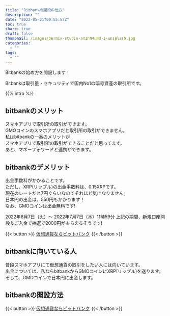 ```yaml
---
title: "Bitbankの開設の仕方"
description: ""
date: "2022-05-21T09:55:57Z"
toc: true
share: true
draft: false
thumbnail: /images/bermix-studio-aX1hN4uNd-I-unsplash.jpg
categories:
  - ""
tags:
  - ""
---
```


Bitbankの始め方を開設します！   

Bitbankは取引量・セキュリティで国内No1の暗号資産の取引所です。

<!--more-->

{{% intro %}} 

## bitbankのメリット

スマホアプリで取引所の取引ができます。  
GMOコインのスマホアプリだと取引所の取引ができません。  
私はbitbankの一番のメリットが  
スマホアプリで取引所の取引ができることだと思ってます。  
あと、マネーフォワードと連携ができます。  

## bitbankのデメリット

出金手数料がかかることです。  
ただし、XRP(リップル)の出金手数料は、0.15XRPです。  
現在のレートだと7円ぐらいなのでそれほど気になりません。  
日本円の出金は、550円もかかります！  
なお、GMOコインは出金無料です!   


2022年6月7日（火）〜 2022年7月7日（木）11時59分
上記の期間、新規口座開設＆ご入金で抽選で2000円がもらえるそうです!

{{< button >}}
<a href="https://h.accesstrade.net/sp/cc?rk=0100lb4d00lhxt" rel="nofollow" referrerpolicy="no-referrer-when-downgrade">仮想通貨ならビットバンク<img src="https://h.accesstrade.net/sp/rr?rk=0100lb4d00lhxt" width="1" height="1" border="0" alt="" /></a>
{{< /button >}}

## bitbankに向いている人

普段スマホアプリにて仮想通貨の取引をしたい人には向いています。  
出金については、私ならbitbankからGMOコインにXRP(リップル)を送ります。    
そして、GMOコインで日本円に出金します。

## bitbankの開設方法

{{< button >}}
<a href="https://h.accesstrade.net/sp/cc?rk=0100lb4d00lhxt" rel="nofollow" referrerpolicy="no-referrer-when-downgrade">仮想通貨ならビットバンク<img src="https://h.accesstrade.net/sp/rr?rk=0100lb4d00lhxt" width="1" height="1" border="0" alt="" /></a>
{{< /button >}}
















